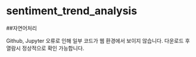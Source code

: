 # sentiment_trend_analysis
##자연어처리

Github, Jupyter 오류로 인해 일부 코드가 웹 환경에서 보이지 않습니다. 다운로드 후 열람시 정상적으로 확인 가능합니다.
